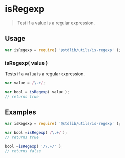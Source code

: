 # isRegexp

> Test if a value is a regular expression.


<section class="usage">

## Usage

``` javascript
var isRegexp = require( '@stdlib/utils/is-regexp' );
```

### isRegexp( value )

Tests if a `value` is a regular expression.

``` javascript
var value = /\.+/;

var bool = isRegexp( value );
// returns true
```

</section>

<!-- /.usage -->


<section class="examples">

## Examples

``` javascript
var isRegexp = require( '@stdlib/utils/is-regexp' );

var bool =isRegexp( /\.+/ );
// returns true

bool =isRegexp( '/\.+/' );
// returns false
```

</section>

<!-- /.examples -->


<section class="links">

</section>

<!-- /.links -->
